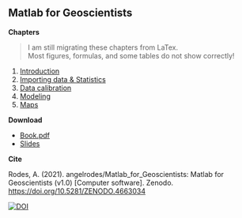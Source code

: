 ## Matlab for Geoscientists <!--v.2019-->

**Chapters**

> I am still migrating these chapters from LaTex.\
> Most figures, formulas, and some tables do not show correctly!

1. [Introduction](https://angelrodes.github.io/Matlab_for_Geoscientists/1_Introduction_to_Matlab_and_Octave)
2. [Importing data & Statistics](https://angelrodes.github.io/Matlab_for_Geoscientists/2_Importing_data_and_Statistics)
3. [Data calibration](https://angelrodes.github.io/Matlab_for_Geoscientists/3_Data_calibration)
4. [Modeling](https://angelrodes.github.io/Matlab_for_Geoscientists/4_Modeling)
5. [Maps](https://angelrodes.github.io/Matlab_for_Geoscientists/5_Maps)

**Download**

* [Book.pdf](https://github.com/angelrodes/Matlab_for_Geoscientists/blob/main/Matlab_Geoscientists_book_20210901.pdf?raw=true)
* [Slides](https://github.com/angelrodes/Matlab_for_Geoscientists/blob/main/Angel_Rodes_MATLAB_for_Geoscientists_Slides.pdf?raw=true)

**Cite**

Rodes, A. (2021). angelrodes/Matlab_for_Geoscientists: Matlab for Geoscientists (v1.0) [Computer software]. Zenodo. https://doi.org/10.5281/ZENODO.4663034 

[![DOI](https://zenodo.org/badge/354895052.svg)](https://zenodo.org/badge/latestdoi/354895052)
